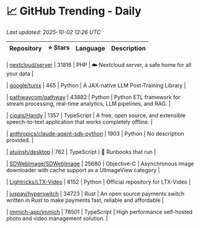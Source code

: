 # 📈 GitHub Trending - Daily

_Last updated: 2025-10-02 12:26 UTC_

| Repository | ⭐ Stars | Language | Description |
|------------|--------:|----------|-------------|

| [nextcloud/server](https://github.com/nextcloud/server) | 31816 | PHP | ☁️ Nextcloud server, a safe home for all your data |

| [google/tunix](https://github.com/google/tunix) | 465 | Python | A JAX-native LLM Post-Training Library |

| [pathwaycom/pathway](https://github.com/pathwaycom/pathway) | 43882 | Python | Python ETL framework for stream processing, real-time analytics, LLM pipelines, and RAG. |

| [cjpais/Handy](https://github.com/cjpais/Handy) | 1357 | TypeScript | A free, open source, and extensible speech-to-text application that works completely offline. |

| [anthropics/claude-agent-sdk-python](https://github.com/anthropics/claude-agent-sdk-python) | 1903 | Python | No description provided. |

| [atuinsh/desktop](https://github.com/atuinsh/desktop) | 762 | TypeScript | 📖 Runbooks that run |

| [SDWebImage/SDWebImage](https://github.com/SDWebImage/SDWebImage) | 25680 | Objective-C | Asynchronous image downloader with cache support as a UIImageView category |

| [Lightricks/LTX-Video](https://github.com/Lightricks/LTX-Video) | 8152 | Python | Official repository for LTX-Video |

| [juspay/hyperswitch](https://github.com/juspay/hyperswitch) | 34723 | Rust | An open source payments switch written in Rust to make payments fast, reliable and affordable |

| [immich-app/immich](https://github.com/immich-app/immich) | 78501 | TypeScript | High performance self-hosted photo and video management solution. |
